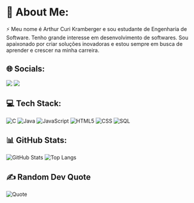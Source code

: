 # 💫 About Me:
⚡ Meu nome é Arthur Curi Kramberger e sou estudante de Engenharia de Software. Tenho grande interesse em desenvolvimento de softwares. Sou apaixonado por criar soluções inovadoras e estou sempre em busca de aprender e crescer na minha carreira.

## 🌐 Socials:
<div> 
<a href="https://www.instagram.com/arthur_kramberger" target="_blank"><img src="https://img.shields.io/badge/-Instagram-%23E4405F?style=for-the-badge&logo=instagram&logoColor=white"></a>
<a href="https://www.linkedin.com/in/arthur-kramberger/" target="_blank"><img src="https://img.shields.io/badge/-LinkedIn-%230077B5?style=for-the-badge&logo=linkedin&logoColor=white"></a> 
</div>

## 💻 Tech Stack:
![C](https://img.shields.io/badge/-C-00599C?style=for-the-badge&logo=c&logoColor=white)
![Java](https://img.shields.io/badge/Java-ED8B00?style=for-the-badge&logo=java&logoColor=white)
![JavaScript](https://img.shields.io/badge/JavaScript-F7DF1E?style=for-the-badge&logo=javascript&logoColor=black)
![HTML5](https://img.shields.io/badge/HTML5-E34F26?style=for-the-badge&logo=html5&logoColor=white)
![CSS](https://img.shields.io/badge/CSS-1572B6?style=for-the-badge&logo=css3&logoColor=white)
![SQL](https://img.shields.io/badge/-SQL-4479A1?style=for-the-badge&logo=postgresql&logoColor=white)

## 📊 GitHub Stats:
![GitHub Stats](https://github-readme-stats.vercel.app/api?username=arthurcuri&show_icons=true&theme=radical)
![Top Langs](https://github-readme-stats.vercel.app/api/top-langs/?username=arthurcuri&layout=compact&theme=radical)

## ✍️ Random Dev Quote
![Quote](https://quotes-github-readme.vercel.app/api?type=horizontal&theme=radical&quote=Hardware%20eventually%20fails,%20Software%20eventually%20works.&author=Michael%20Hartung)
